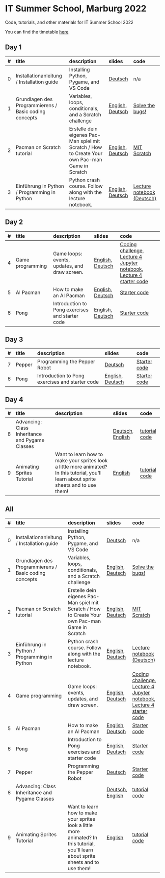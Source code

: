 # IT Summer School, Marburg 2022
Code, tutorials, and other materials for IT Summer School 2022

You can find the timetable [here](./Timetable_Welcome_mail.pdf)

## Day 1

| #    | title                                                 | description                                                                                      | slides                                                                                                                                                                                                            | code                                                                                          |
| :--- | :---------------------------------------------------- | :----------------------------------------------------------------------------------------------- | :---------------------------------------------------------------------------------------------------------------------------------------------------------------------------------------------------------------- | :-------------------------------------------------------------------------------------------- |
| 0    | Installationanleitung / Installation guide            | Installing Python, Pygame, and VS Code                                                           | [Deutsch](./Day_1/Slides/0-Installationanleitung.pdf "Installationanleitung")                                                                                                                                            | n/a                                                                                           |
| 1    | Grundlagen des Programmierens / Basic coding concepts | Variables, loops, conditionals, and a Scratch challenge                                          | [English](./Day_1/Slides/1-Basic_coding_concepts.pdf "Basic coding concepts"), [Deutsch](./Day_1/Slides/1-Grundlagen_des_Programmierens.pdf "Grundlagen des Programmierens")                                                    | [Solve the bugs!](https://scratch.mit.edu/projects/723149668/editor/ "Buggy Scratch project") |
| 2    | Pacman on Scratch tutorial                            | Erstelle dein eigenes Pac-Man spiel mit Scratch / How to Create Your own Pac-man Game in Scratch | [English](./Day_1/Slides/2-PacMan_tutorial_in_Scratch_en.pdf "How to Create Your own Pac-man Game in Scratch"), [Deutsch](./Day_1/Slides/2-PacMan_tutorial_in_Scratch_de.pdf "Erstelle dein eigenes Pac-Man spiel mit Scratch") | [MIT Scratch](https://scratch.mit.edu/  "MIT Scratch")                                        |
| 3    | Einführung in Python / Programming in Python          | Python crash course. Follow along with the lecture notebook.                                     | [English](./Day_1/Slides/3-Python_en.pdf "Introduction to Python"), [Deutsch](./Day_1/Slides/3-Python_de.pdf "Einführung in Python")                                                                                            | [Lecture notebook (Deutsch)](./Day_1/Code/Lecture-3-Python-Notebook.ipynb)                    |


## Day 2

| #    | title            | description                                     | slides                                                                                     | code                                                                                                                                                                                                                                                                    |
| :--- | :--------------- | :---------------------------------------------- | :----------------------------------------------------------------------------------------- | :---------------------------------------------------------------------------------------------------------------------------------------------------------------------------------------------------------------------------------------------------------------------- |
| 4    | Game programming | Game loops: events, updates, and draw screen.   | [English](./Day_2/Slides/4-Game_programming_en.pdf), [Deutsch](./Day_2/Slides/4-Game_programming_de.pdf) | [Coding challenge](./Day_2/Code/Lecture_4_coding_challenge), [Lecture 4 Jupyter notebook](./Day_2/Code/Lecture_4-Notebook-Part-1.ipynb), [Lecture 4 starter code](./Day_2/Code/lecture_4_code "All codes that go with Lecture 4") |
| 5    | AI Pacman        | How to make an AI Pacman                        | [English](./Day_2/Slides/5-Pacman_AI_en.pdf), [Deutsch](./Day_2/Slides/5-Pacman_AI_de.pdf)               | [Starter code](./ "coming soon")                                                                                                                                                                                                                                        |
| 6    | Pong             | Introduction to Pong exercises and starter code | [English](./Day_2/Slides/6-Pre-pong_en.pdf), [Deutsch](./Day_2/Slides/6-Pre_pong_de.pdf)                 | [Starter code](./Day_3/Code/Pong_Tutorial)                                                                                                                                                                                                                                        |


## Day 3

| #    | title  | description                                     | slides                                                                     | code                             |
| :--- | :----- | :---------------------------------------------- | :------------------------------------------------------------------------- | :------------------------------- |
| 7    | Pepper | Programming the Pepper Robot                    | [Deutsch](./Day_3/Slides/7-Pepper.pdf)                                            | [Starter code](./ "coming soon") |
| 6    | Pong   | Introduction to Pong exercises and starter code | [English](./Day_2/Slides/6-Pre-pong_en.pdf), [Deutsch](./Day_2/Slides/6-Pre_pong_de.pdf) | [Starter code](./Day_3/Code/Pong_Tutorial) |

## Day 4

| #    | title                                           | description                                                                                                                             | slides                                                                                                                | code                                               |
| :--- | :---------------------------------------------- | :-------------------------------------------------------------------------------------------------------------------------------------- | :-------------------------------------------------------------------------------------------------------------------- | :------------------------------------------------- |
| 8    | Advancing: Class Inheritance and Pygame Classes |                                                                                                                                         | [Deutsch](./Day_4/Slides/8-inheritance_and_pygame_classes_de.pdf), [English](./Day_4/Slides/8-inheritance_and_pygame_classes_en.pdf) | [tutorial code](./Day_4/Code/Lecture_8_codes)                  |
| 9    | Animating Sprites Tutorial                      | Want to learn how to make your sprites look a little more animated? In this tutorial, you'll learn about sprite sheets and to use them! | [English](./Day_4/Slides/9-Animating_Sprites_tutorial_en.pdf)          | [tutorial code](./Day_4/Code/animated_sprites_tutorial) |


## All


| #    | title                      | description                                             | slides                                                                                                                                                                                                              | code                                                                                                                              |
| :--- | :------------------------- | :------------------------------------------------------ | :------------------------------------------------------------------------------------------------------------------------------------------------------------------------------------------------------------------ | :-------------------------------------------------------------------------------------------------------------------------------- |
| 0    | Installationanleitung / Installation guide            | Installing Python, Pygame, and VS Code                                                           | [Deutsch](./Day_1/Slides/0-Installationanleitung.pdf "Installationanleitung")                                                                                                                                            | n/a                                                                                           |
| 1    | Grundlagen des Programmierens / Basic coding concepts | Variables, loops, conditionals, and a Scratch challenge                                          | [English](./Day_1/Slides/1-Basic_coding_concepts.pdf "Basic coding concepts"), [Deutsch](./Day_1/Slides/1-Grundlagen_des_Programmierens.pdf "Grundlagen des Programmierens")                                                    | [Solve the bugs!](https://scratch.mit.edu/projects/723149668/editor/ "Buggy Scratch project") |
| 2    | Pacman on Scratch tutorial                            | Erstelle dein eigenes Pac-Man spiel mit Scratch / How to Create Your own Pac-man Game in Scratch | [English](./Day_1/Slides/2-PacMan_tutorial_in_Scratch_en.pdf "How to Create Your own Pac-man Game in Scratch"), [Deutsch](./Day_1/Slides/2-PacMan_tutorial_in_Scratch_de.pdf "Erstelle dein eigenes Pac-Man spiel mit Scratch") | [MIT Scratch](https://scratch.mit.edu/  "MIT Scratch")                                        |
| 3    | Einführung in Python / Programming in Python          | Python crash course. Follow along with the lecture notebook.                                     | [English](./Day_1/Slides/3-Python_en.pdf "Introduction to Python"), [Deutsch](./Day_1/Slides/3-Python_de.pdf "Einführung in Python")                                                                                            | [Lecture notebook (Deutsch)](./Day_1/Code/Lecture-3-Python-Notebook.ipynb)                    |
| 4    | Game programming | Game loops: events, updates, and draw screen.   | [English](./Day_2/Slides/4-Game_programming_en.pdf), [Deutsch](./Day_2/Slides/4-Game_programming_de.pdf) | [Coding challenge](./Day_2/Code/Lecture_4_coding_challenge), [Lecture 4 Jupyter notebook](./Day_2/Code/Lecture_4-Notebook-Part-1.ipynb), [Lecture 4 starter code](./Day_2/Code/lecture_4_code "All codes that go with Lecture 4") |
| 5    | AI Pacman        | How to make an AI Pacman                        | [English](./Day_2/Slides/5-Pacman_AI_en.pdf), [Deutsch](./Day_2/Slides/5-Pacman_AI_de.pdf)               | [Starter code](./ "coming soon")                                                                                                                                                                                                                                        |
| 6    | Pong             | Introduction to Pong exercises and starter code | [English](./Day_2/Slides/6-Pre-pong_en.pdf), [Deutsch](./Day_2/Slides/6-Pre_pong_de.pdf)                 | [Starter code](./Day_3/Code/Pong_Tutorial)                                                                                                               
| 7    | Pepper | Programming the Pepper Robot                    | [Deutsch](./Day_3/Slides/7-Pepper.pdf)                                            | [Starter code](./ "coming soon") |
| 8    | Advancing: Class Inheritance and Pygame Classes |                                                                                                                                         | [Deutsch](./Day_4/Slides/8-inheritance_and_pygame_classes_de.pdf), [English](./Day_4/Slides/8-inheritance_and_pygame_classes_en.pdf) | [tutorial code](./Day_4/Code/Lecture_8_codes)                  |
| 9    | Animating Sprites Tutorial                      | Want to learn how to make your sprites look a little more animated? In this tutorial, you'll learn about sprite sheets and to use them! | [English](./Day_4/Slides/9-Animating_Sprites_tutorial_en.pdf)          | [tutorial code](./Day_4/Code/animated_sprites_tutorial) |

